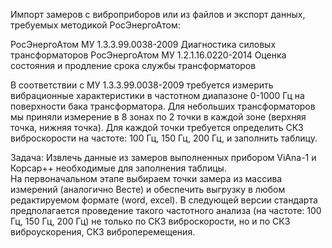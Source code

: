 Импорт замеров с виброприборов или из файлов и экспорт данных, требуемых методикой РосЭнергоАтом:

РосЭнергоАтом  МУ 1.3.3.99.0038-2009  Диагностика силовых трансформаторов
РосЭнергоАтом  МУ 1.2.1.16.0220-2014  Оценка состояния и продление срока службы трансформаторов

В соответствии с МУ 1.3.3.99.0038-2009 требуется измерить вибрационные характеристики в частотном диапазоне 0-1000 Гц на поверхности бака трансформатора. 
Для небольших трансформаторов мы приняли измерение в 8 зонах по 2 точки в каждой зоне (верхняя точка, нижняя точка). 
Для каждой точки требуется определить СКЗ виброскорости на частоте: 100 Гц, 150 Гц, 200 Гц, и заполнить таблицу.

Задача: Извлечь данные из замеров выполненных прибором ViAna-1 и Корсар++ необходимые для заполнения таблицы.  
На первоначальном этапе выбираем точки замера из массива измерений (аналогично Весте) и обеспечить выгрузку в любом редактируемом формате (word, excel).
В следующей версии стандарта предполагается проведение такого частотного анализа (на частоте: 100 Гц, 150 Гц, 200 Гц) не только по СКЗ виброскорости, 
но и по СКЗ виброускорения, СКЗ виброперемещения.



